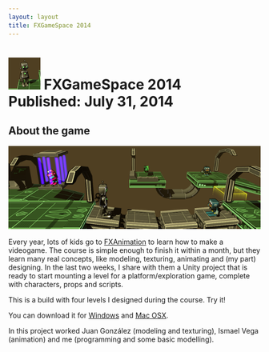 ```yaml
---
layout: layout
title: FXGameSpace 2014
---
```


![FXGameSpace icon](images/fxgamespace.png) FXGameSpace 2014 <section class="byline">Published: July 31, 2014</section>
===

About the game
---

![FXGameSpace 2014 screenshot](images/fxgamespace_scr.png)
  
Every year, lots of kids go to [FXAnimation](http://www.fxanimation.es) to learn how to make a videogame. The course is simple enough to finish it within a month, but they learn many real concepts, like modeling, texturing, animating and (my part) designing. In the last two weeks, I share with them a Unity project that is ready to start mounting a level for a platform/exploration game, complete with characters, props and scripts.

This is a build with four levels I designed during the course. Try it!

You can download it for [Windows](fxgamespace_contents/FXGameSpace2014_win.zip) and [Mac OSX](fxgamespace_contents/FXGameSpace2014_mac.zip).

In this project worked Juan González (modeling and texturing), Ismael Vega (animation) and me (programming and some basic modelling).
